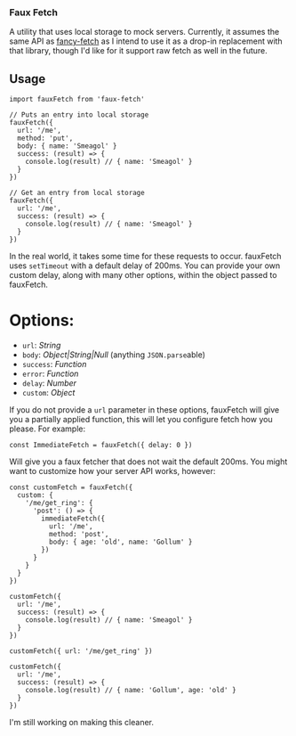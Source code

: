 
### Faux Fetch

A utility that uses local storage to mock servers. Currently, it assumes the same API as [fancy-fetch](https://github.com/anyperk/fancy-fetch) as I intend to use it as a drop-in replacement with that library, though I'd like for it support raw fetch as well in the future.

## Usage

```
import fauxFetch from 'faux-fetch'

// Puts an entry into local storage
fauxFetch({
  url: '/me',
  method: 'put',
  body: { name: 'Smeagol' }
  success: (result) => {
    console.log(result) // { name: 'Smeagol' }
  }
})

// Get an entry from local storage
fauxFetch({
  url: '/me',
  success: (result) => {
    console.log(result) // { name: 'Smeagol' }
  }
})

```

In the real world, it takes some time for these requests to occur. fauxFetch uses `setTimeout` with a default delay of 200ms. You can provide your own custom delay, along with many other options, within the object passed to fauxFetch.

# Options:

  - `url`: *String*
  - `body`: *Object|String|Null* (anything `JSON.parse`able)
  - `success`: *Function*
  - `error`: *Function*
  - `delay`: *Number*
  - `custom`: *Object*

If you do not provide a `url` parameter in these options, fauxFetch will give you a partially applied function, this will let you configure fetch how you please. For example:

```
const ImmediateFetch = fauxFetch({ delay: 0 })
```

Will give you a faux fetcher that does not wait the default 200ms. You might want to customize how your server API works, however:

```
const customFetch = fauxFetch({
  custom: {
    '/me/get_ring': {
      'post': () => {
        immediateFetch({
          url: '/me',
          method: 'post',
          body: { age: 'old', name: 'Gollum' }
        })
      }
    }
  }
})

customFetch({
  url: '/me',
  success: (result) => {
    console.log(result) // { name: 'Smeagol' }
  }
})

customFetch({ url: '/me/get_ring' })

customFetch({
  url: '/me',
  success: (result) => {
    console.log(result) // { name: 'Gollum', age: 'old' }
  }
})
```

I'm still working on making this cleaner.
